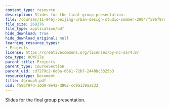 ```yaml
---
content_type: resource
description: Slides for the final group presentation.
file: /courses/11-946j-beijing-urban-design-studio-summer-2004/f586f97d1dd09e42d802cc9a139aa233_4group5.pdf
file_size: 269276
file_type: application/pdf
hide_download: true
hide_download_original: null
learning_resource_types:
- Projects
license: https://creativecommons.org/licenses/by-nc-sa/4.0/
ocw_type: OCWFile
parent_title: Projects
parent_type: CourseSection
parent_uid: cd7279c2-6d0a-0661-72b7-2440bc3325b3
resourcetype: Document
title: 4group5.pdf
uid: f586f97d-1dd0-9e42-d802-cc9a139aa233
---
```

Slides for the final group presentation.